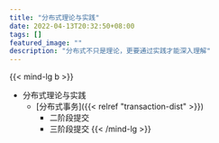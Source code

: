 ```yaml
---
title: "分布式理论与实践"
date: 2022-04-13T20:32:50+08:00
tags: []
featured_image: ""
description: "分布式不只是理论，更要通过实践才能深入理解"
---
```


{{< mind-lg b >}}
- 分布式理论与实践
    - [分布式事务]({{< relref "transaction-dist" >}})
        - 二阶段提交
        - 三阶段提交
{{< /mind-lg >}}
